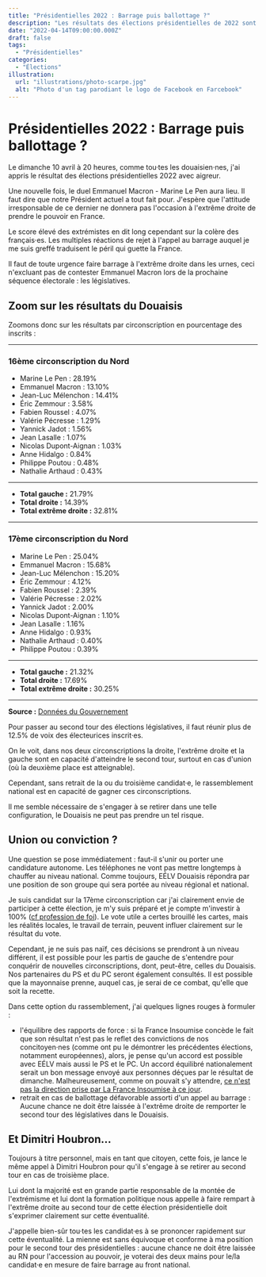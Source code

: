 ```yaml
---
title: "Présidentielles 2022 : Barrage puis ballottage ?"
description: "Les résultats des élections présidentielles de 2022 sont tombés, analyse des conséquences dans le Douaisis."
date: "2022-04-14T09:00:00.000Z"
draft: false
tags:
  - "Présidentielles"
categories:
  - "Élections"
illustration:
  url: "illustrations/photo-scarpe.jpg"
  alt: "Photo d'un tag parodiant le logo de Facebook en Farcebook"
---
```


# Présidentielles 2022 : Barrage puis ballottage ?

Le dimanche 10 avril à 20 heures, comme tou·tes les douaisien·nes, j'ai appris le résultat des élections présidentielles 2022 avec aigreur.

Une nouvelle fois, le duel Emmanuel Macron - Marine Le Pen aura lieu. Il faut dire que notre Président actuel a tout fait pour. J'espère que l'attitude irresponsable de ce dernier ne donnera pas l'occasion à l'extrême droite de prendre le pouvoir en France.

Le score élevé des extrémistes en dit long cependant sur la colère des français·es. Les multiples réactions de rejet à l'appel au barrage auquel je me suis greffé traduisent le péril qui guette la France.

Il faut de toute urgence faire barrage à l'extrême droite dans les urnes, ceci n'excluant pas de contester Emmanuel Macron lors de la prochaine séquence électorale : les législatives.

## Zoom sur les résultats du Douaisis

Zoomons donc sur les résultats par circonscription en pourcentage des inscrits :

---

### 16ème circonscription du Nord

- Marine Le Pen : 28.19%
- Emmanuel Macron : 13.10%
- Jean-Luc Mélenchon : 14.41%
- Éric Zemmour : 3.58%
- Fabien Roussel : 4.07%
- Valérie Pécresse : 1.29%
- Yannick Jadot : 1.56%
- Jean Lasalle : 1.07%
- Nicolas Dupont-Aignan : 1.03%
- Anne Hidalgo : 0.84%
- Philippe Poutou : 0.48%
- Nathalie Arthaud : 0.43%

---

- **Total gauche :** 21.79%
- **Total droite :** 14.39%
- **Total extrême droite :** 32.81%

---

### 17ème circonscription du Nord

- Marine Le Pen : 25.04%
- Emmanuel Macron : 15.68%
- Jean-Luc Mélenchon : 15.20%
- Éric Zemmour : 4.12%
- Fabien Roussel : 2.39%
- Valérie Pécresse : 2.02%
- Yannick Jadot : 2.00%
- Nicolas Dupont-Aignan : 1.10%
- Jean Lasalle : 1.16%
- Anne Hidalgo : 0.93%
- Nathalie Arthaud : 0.40%
- Philippe Poutou : 0.39%

---

- **Total gauche :** 21.32%
- **Total droite :** 17.69%
- **Total extrême droite :** 30.25%

---

**Source :**
[Données du Gouvernement](https://www.data.gouv.fr/fr/datasets/election-presidentielle-des-10-et-24-avril-2022-resultats-du-1er-tour/)

Pour passer au second tour des élections législatives, il faut réunir plus de 12.5% de voix des électeurices inscrit·es.

On le voit, dans nos deux circonscriptions la droite, l'extrême droite et la gauche sont en capacité d'atteindre le second tour, surtout en cas d'union (où la deuxième place est atteignable).

Cependant, sans retrait de la ou du troisième candidat·e, le rassemblement national est en capacité de gagner ces circonscriptions.

Il me semble nécessaire de s'engager à se retirer dans une telle configuration, le Douaisis ne peut pas prendre un tel risque.

## Union ou conviction ?

Une question se pose immédiatement : faut-il s'unir ou porter une candidature autonome. Les téléphones ne vont pas mettre longtemps à chauffer au niveau national. Comme toujours, EÉLV Douaisis répondra par une position de son groupe qui sera portée au niveau régional et national.

Je suis candidat sur la 17ème circonscription car j'ai clairement envie de participer à cette élection, je m'y suis préparé et je compte m'investir à 100% ([cf profession de foi](./profession-de-foi-legislatives-2022)). Le vote utile a certes brouillé les cartes, mais les réalités locales, le travail de terrain, peuvent influer clairement sur le résultat du vote.

Cependant, je ne suis pas naïf, ces décisions se prendront à un niveau différent, il est possible pour les partis de gauche de s'entendre pour conquérir de nouvelles circonscriptions, dont, peut-être, celles du Douaisis. Nos partenaires du PS et du PC seront également consultés. Il est possible que la mayonnaise prenne, auquel cas, je serai de ce combat, qu'elle que soit la recette.

Dans cette option du rassemblement, j'ai quelques lignes rouges à formuler :

- l'équilibre des rapports de force : si la France Insoumise concède le fait que son résultat n'est pas le reflet des convictions de nos concitoyen·nes (comme ont pu le démontrer les précédentes élections, notamment européennes), alors, je pense qu'un accord est possible avec EÉLV mais aussi le PS et le PC. Un accord équilibré nationalement serait un bon message envoyé aux personnes déçues par le résultat de dimanche. Malheureusement, comme on pouvait s'y attendre, [ce n'est pas la direction prise par La France Insoumise à ce jour](https://twitter.com/afpfr/status/1514165591535501321).
- retrait en cas de ballottage défavorable assorti d'un appel au barrage : Aucune chance ne doit être laissée à l'extrême droite de remporter le second tour des législatives dans le Douaisis.

## Et Dimitri Houbron...

Toujours à titre personnel, mais en tant que citoyen, cette fois, je lance le même appel à Dimitri Houbron pour qu'il s'engage à se retirer au second tour en cas de troisième place.

Lui dont la majorité est en grande partie responsable de la montée de l'extrémisme et lui dont la formation politique nous appelle à faire rempart à l'extrême droite au second tour de cette élection présidentielle doit s'exprimer clairement sur cette éventualité.

J'appelle bien-sûr tou·tes les candidat·es à se prononcer rapidement sur cette éventualité. La mienne est sans équivoque et conforme à ma position pour le second tour des présidentielles : aucune chance ne doit être laissée au RN pour l'accession au pouvoir, je voterai des deux mains pour le/la candidat·e en mesure de faire barrage au front national.
